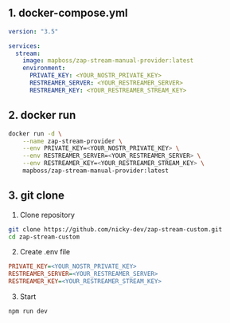 ## 1. docker-compose.yml

```yml
version: "3.5"

services:
  stream:
    image: mapboss/zap-stream-manual-provider:latest
    environment:
      PRIVATE_KEY: <YOUR_NOSTR_PRIVATE_KEY>
      RESTREAMER_SERVER: <YOUR_RESTREAMER_SERVER>
      RESTREAMER_KEY: <YOUR_RESTREAMER_STREAM_KEY>
```


## 2. docker run
```sh
docker run -d \
    --name zap-stream-provider \
    --env PRIVATE_KEY=<YOUR_NOSTR_PRIVATE_KEY> \
    --env RESTREAMER_SERVER=<YOUR_RESTREAMER_SERVER> \
    --env RESTREAMER_KEY=<YOUR_RESTREAMER_STREAM_KEY> \
    mapboss/zap-stream-manual-provider:latest
```


## 3. git clone
1. Clone repository
```sh
git clone https://github.com/nicky-dev/zap-stream-custom.git
cd zap-stream-custom
```
2. Create .env file
```ini
PRIVATE_KEY=<YOUR_NOSTR_PRIVATE_KEY>
RESTREAMER_SERVER=<YOUR_RESTREAMER_SERVER>
RESTREAMER_KEY=<YOUR_RESTREAMER_STREAM_KEY>
```
3. Start
```sh
npm run dev
```
